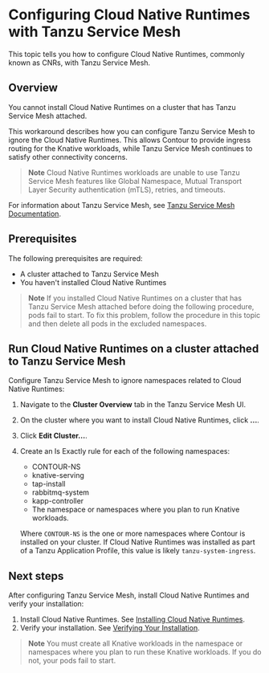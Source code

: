 # Configuring Cloud Native Runtimes with Tanzu Service Mesh

This topic tells you how to configure Cloud Native Runtimes, commonly known as CNRs, with Tanzu Service Mesh.

## <a id='overview'></a> Overview

You cannot install Cloud Native Runtimes on a cluster that has Tanzu Service Mesh attached.

This workaround describes how you can configure Tanzu Service Mesh to ignore the
Cloud Native Runtimes. This allows Contour to provide ingress routing for the
Knative workloads, while Tanzu Service Mesh continues to satisfy other connectivity
concerns.

> **Note** Cloud Native Runtimes workloads are unable to use Tanzu Service Mesh features like Global Namespace, Mutual
Transport Layer Security authentication (mTLS), retries, and timeouts.

For information about Tanzu Service Mesh,
see [Tanzu Service Mesh Documentation](https://docs.vmware.com/en/VMware-Tanzu-Service-Mesh/index.html).

## <a id='prerecs'></a>Prerequisites

The following prerequisites are required:

- A cluster attached to Tanzu Service Mesh
- You haven't installed Cloud Native Runtimes

> **Note** If you installed Cloud Native Runtimes on a cluster that has Tanzu Service Mesh attached before doing the following procedure, pods fail to start. To fix this problem, follow the procedure in this topic and then delete all pods in the excluded namespaces.

## <a id='run-cnr'></a> Run Cloud Native Runtimes on a cluster attached to Tanzu Service Mesh

Configure Tanzu Service Mesh to ignore namespaces related to Cloud Native Runtimes:

1. Navigate to the **Cluster Overview** tab in the Tanzu Service Mesh UI.
2. On the cluster where you want to install Cloud Native Runtimes, click **...**.
3. Click **Edit Cluster...**.
4. Create an Is Exactly rule for each of the following namespaces:

    - CONTOUR-NS
    - knative-serving
    - tap-install
    - rabbitmq-system
    - kapp-controller
    - The namespace or namespaces where you plan to run Knative workloads.

    Where `CONTOUR-NS` is the one or more namespaces where Contour is installed on your cluster. If Cloud Native Runtimes was installed as part of a Tanzu Application Profile, this value is likely `tanzu-system-ingress`.

## <a id='next-steps'></a> Next steps

After configuring Tanzu Service Mesh, install Cloud Native Runtimes and verify your installation:

1. Install Cloud Native Runtimes. See [Installing Cloud Native Runtimes](./app-operators/install.hbs.md).
1. Verify your installation. See [Verifying Your Installation](./app-operators/verify-installation.hbs.md).

> **Note** You must create all Knative workloads in the namespace or namespaces where you plan to run these Knative workloads. If you do not, your pods fail to start.
